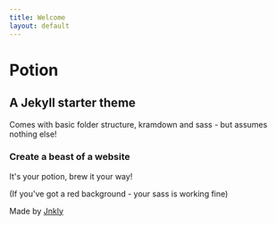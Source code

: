 ```yaml
---
title: Welcome
layout: default
---
```


# Potion

## A Jekyll starter theme

Comes with basic folder structure, kramdown and sass - but assumes nothing else!

### Create a beast of a website

It's your potion, brew it your way!

(If you've got a red background - your sass is working fine)

Made by [Jnkly](http://johnkelly.design/)
